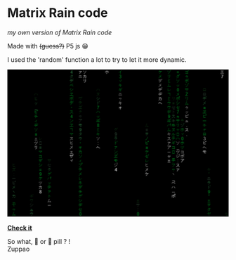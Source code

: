 # Matrix Rain code
_my own version of Matrix Rain code_

Made with ~~(guess?)~~ P5 js 😁

I used the 'random' function a lot to try to let it more dynamic.

![Screen.png](/Screen.png)

[**Check it**](https://rawcdn.githack.com/zuppao/Matrix-Rain-Code/58663cf618ef76b06463d940aac2f6411f4f956d/Matrix.html) 

So what, 🔴 or 🔵 pill ?
!<br />
Zuppao
